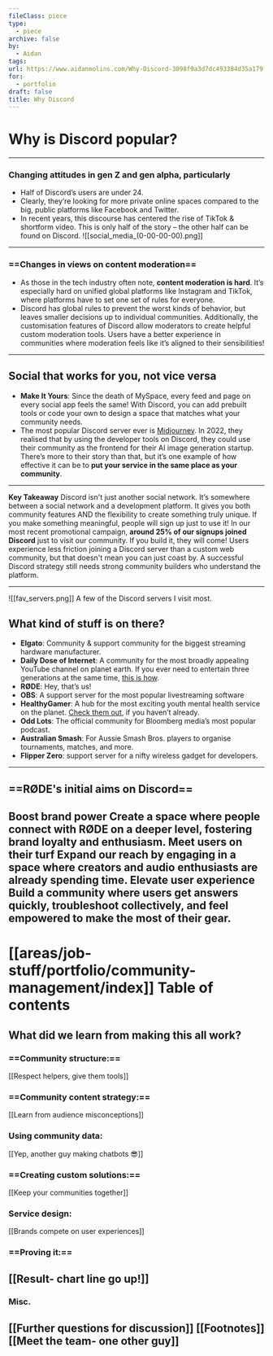 ```yaml
---
fileClass: piece
type:
  - piece
archive: false
by:
  - Aidan
tags: 
url: https://www.aidanmolins.com/Why-Discord-3098f9a3d7dc493384d35a179fccffbe
for:
  - portfolio
draft: false
title: Why Discord
---
```

  
# Why is Discord popular?
---
### Changing attitudes in gen Z and gen alpha, particularly
- Half of Discord’s users are under 24.
- Clearly, they’re looking for more private online spaces compared to the big, public platforms like Facebook and Twitter.
- In recent years, this discourse has centered the rise of TikTok & shortform video. This is only half of the story – the other half can be found on Discord.
![[social_media_(0-00-00-00).png]]
---
### ==Changes in views on content moderation==
- As those in the tech industry often note, **content moderation is hard**. It’s especially hard on unified global platforms like Instagram and TikTok, where platforms have to set one set of rules for everyone.
- Discord has global rules to prevent the worst kinds of behavior, but leaves smaller decisions up to individual communities. Additionally, the customisation features of Discord allow moderators to create helpful custom moderation tools. Users have a better experience in communities where moderation feels like it’s aligned to their sensibilities!
---
  
## Social that works for you, not vice versa
- **Make It Yours**: Since the death of MySpace, every feed and page on every social app feels the same! With Discord, you can add prebuilt tools or code your own to design a space that matches what your community needs.
- The most popular Discord server ever is [Midjourney](http://midjourney.com). In 2022, they realised that by using the developer tools on Discord, they could use their community as the frontend for their AI image generation startup. There’s more to their story than that, but it’s one example of how effective it can be to **put your service in the same place as your community**.
---
  
**Key Takeaway**
Discord isn't just another social network. It’s somewhere between a social network and a development platform. It gives you both community features AND the flexibility to create something truly unique.
If you make something meaningful, people will sign up just to use it! In our most recent promotional campaign, **around 25% of our signups joined Discord** just to visit our community. If you build it, they will come!
Users experience less friction joining a Discord server than a custom web community, but that doesn't mean you can just coast by. A successful Discord strategy still needs strong community builders who understand the platform.
  
  
---
  
![[fav_servers.png]]
A few of the Discord servers I visit most.
  
## What kind of stuff is on there?
- **Elgato**: Community & support community for the biggest streaming hardware manufacturer.
- **Daily Dose of Internet**: A community for the most broadly appealing YouTube channel on planet earth. If you ever need to entertain three generations at the same time, [this is how](https://www.youtube.com/@DailyDoseOfInternet).
- **RØDE**: Hey, that’s us!
- **OBS**: A support server for the most popular livestreaming software
- **HealthyGamer**: A hub for the most exciting youth mental health service on the planet. [Check them out](https://www.healthygamer.gg/), if you haven’t already.
- **Odd Lots**: The official community for Bloomberg media’s most popular podcast.
- **Australian Smash**: For Aussie Smash Bros. players to organise tournaments, matches, and more.
- **Flipper Zero**: support server for a nifty wireless gadget for developers.
---
  
## ==RØDE's initial aims on Discord==
**Boost brand power**
Create a space where people connect with RØDE on a deeper level, fostering brand loyalty and enthusiasm.
**Meet users on their turf**
Expand our reach by engaging in a space where creators and audio enthusiasts are already spending time.
**Elevate user experience**
Build a community where users get answers quickly, troubleshoot collectively, and feel empowered to make the most of their gear.
---
# [[areas/job-stuff/portfolio/community-management/index]] Table of contents
## **What did we learn from making this all work?**
### ==Community structure:==
[[Respect helpers, give them tools]]
### ==Community content strategy:==
[[Learn from audience misconceptions]]
### Using community data:
[[Yep, another guy making chatbots 😎]]
### ==Creating custom solutions:==
[[Keep your communities together]]
### Service design:
[[Brands compete on user experiences]]
### ==Proving it:==
[[Result- chart line go up!]]
---
### Misc.
[[Further questions for discussion]]
[[Footnotes]]
[[Meet the team- one other guy]]
---
